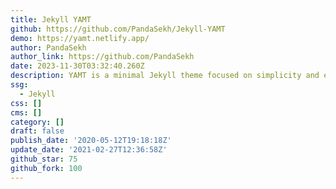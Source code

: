 ```yaml
---
title: Jekyll YAMT
github: https://github.com/PandaSekh/Jekyll-YAMT
demo: https://yamt.netlify.app/
author: PandaSekh
author_link: https://github.com/PandaSekh
date: 2023-11-30T03:32:40.260Z
description: YAMT is a minimal Jekyll theme focused on simplicity and ease-of-use.
ssg:
  - Jekyll
css: []
cms: []
category: []
draft: false
publish_date: '2020-05-12T19:18:18Z'
update_date: '2021-02-27T12:36:58Z'
github_star: 75
github_fork: 100
---
```

